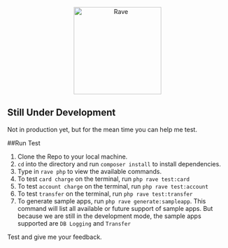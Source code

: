 <p align="center">
    <img title="Rave" height="200" src="https://cdn-images-1.medium.com/max/2000/1*9Ns-5XIj1xgGFgZ8t_KkZw.png" />
</p>

<!-- <p align="center">
  <a href="https://travis-ci.org/laravel-zero/framework"><img src="https://img.shields.io/travis/laravel-zero/framework/stable.svg" alt="Build Status"></img></a>
  <a href="https://scrutinizer-ci.com/g/laravel-zero/framework"><img src="https://img.shields.io/scrutinizer/g/laravel-zero/framework.svg" alt="Quality Score"></img></a>
  <a href="https://packagist.org/packages/laravel-zero/framework"><img src="https://poser.pugx.org/laravel-zero/framework/d/total.svg" alt="Total Downloads"></a>
  <a href="https://packagist.org/packages/laravel-zero/framework"><img src="https://poser.pugx.org/laravel-zero/framework/v/stable.svg" alt="Latest Stable Version"></a>
  <a href="https://packagist.org/packages/laravel-zero/framework"><img src="https://poser.pugx.org/laravel-zero/framework/license.svg" alt="License"></a>
</p> -->

## Still Under Development

Not in production yet, but for the mean time you can help me test.

##Run Test
1. Clone the Repo to your local machine.
2. `cd` into the directory and run `composer install` to install dependencies.
3. Type in `rave php` to view the available commands.
4. To test `card charge` on the terminal, run `php rave test:card`
5. To test `account charge` on the terminal, run `php rave test:account`
6. To test `transfer` on the terminal, run `php rave test:transfer`
7. To generate sample apps, run `php rave generate:sampleapp`. This command will list all available or future support of sample apps. But because we are still in the development mode, the sample apps supported are `DB Logging` and `Transfer`


Test and give me your feedback.

